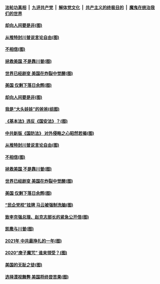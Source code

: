####  [法轮功真相](../../../../basic/blob/master/README.md?t=01121302) &nbsp;|&nbsp; [九评共产党](../../../../9ping.md/blob/master/README.md?t=01121302) &nbsp;|&nbsp; [解体党文化](../../../../jtdwh.md/blob/master/README.md?t=01121302)  &nbsp;|&nbsp; [共产主义的终极目的](../../../../gczydzjmd.md/blob/master/README.md?t=01121302) &nbsp;|&nbsp; [魔鬼在统治我们的世界](../../../../mgztzwmdsj.md/blob/master/README.md?t=01121302) 

#### [却向人间要是非(图)](../pages/p4/958794.md?t=01121302) 

#### [从推特封川普说言论自由(图)](../pages/p4/958673.md?t=01121302) 

#### [不相信(图)](../pages/p4/958672.md?t=01121302) 

#### [拯救美国 不是靠川普(图)](../pages/p4/958693.md?t=01121302) 

#### [世界已经剧变 美国在炸裂中觉醒(图)](../pages/p4/958675.md?t=01121302) 

#### [美国 仅剩下落日余辉(图)](../pages/p4/958674.md?t=01121302) 


#### [却向人间要是非(图)](../pages/p4/958794.md?t=01121302) 

#### [我是“大头娃娃”的爸爸(组图)](../pages/p4/958788.md?t=01121302) 

#### [《基本法》违反《国安法》？(图)](../pages/p4/958787.md?t=01121302) 

#### [中共新版《国防法》 对外侵略之心昭然若揭(图)](../pages/p4/958786.md?t=01121302) 

#### [从推特封川普说言论自由(图)](../pages/p4/958673.md?t=01121302) 


#### [不相信(图)](../pages/p4/958672.md?t=01121302) 

#### [拯救美国 不是靠川普(图)](../pages/p4/958693.md?t=01121302) 

#### [世界已经剧变 美国在炸裂中觉醒(图)](../pages/p4/958675.md?t=01121302) 

#### [美国 仅剩下落日余辉(图)](../pages/p4/958674.md?t=01121302) 

#### [“民企党校”挂牌 马云被强制洗脑(图)](../pages/p4/958689.md?t=01121302) 

#### [致李克强总理、赵克志部长的紧急公开信(图)](../pages/p4/958669.md?t=01121302) 



#### [凯撒与川普(图)](../pages/p4/958605.md?t=01121302) 

#### [2021年 中共最挣扎的一年(图)](../pages/p4/958592.md?t=01121302) 

#### [2020“庚子魔咒” 谁来领受？(图)](../pages/p4/958597.md?t=01121302) 

#### [美国的无耻之徒(图)](../pages/p4/958606.md?t=01121302) 

#### [选择漠视舞弊 美国将终尝苦果(图)](../pages/p4/958598.md?t=01121302) 

